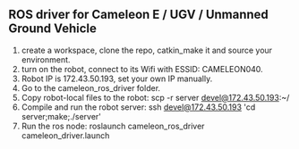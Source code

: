 ## ROS driver for Cameleon E / UGV / Unmanned Ground Vehicle

1. create a workspace, clone the repo, catkin_make it and source your environment.
1. turn on the robot, connect to its Wifi with ESSID: CAMELEON040.
1. Robot IP is 172.43.50.193, set your own IP manually.
1. Go to the cameleon_ros_driver folder.
1. Copy robot-local files to the robot: scp -r server devel@172.43.50.193:~/
1. Compile and run the robot server: ssh devel@172.43.50.193 'cd server;make;./server'
1. Run the ros node: roslaunch cameleon_ros_driver cameleon_driver.launch
